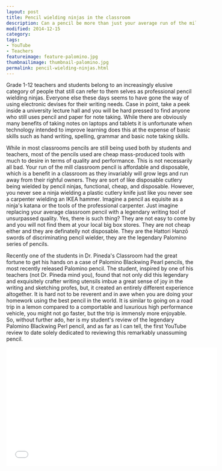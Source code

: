 ```yaml
---
layout: post  
title: Pencil wielding ninjas in the classroom  
description: Can a pencil be more than just your average run of the mill pencil? The legendary Palomino Blackwing Perl can take a student or teacher's writing to new heights. We have taken a batch of the Pearls for a spin and are blown away by how much writing and sketching can be transformed this unassuming pencil.
modified: 2014-12-15
category: 
tags:
- YouTube
- Teachers
featureimage: feature-palomino.jpg
thumbnailimage: thumbnail-palomino.jpg
permalink: pencil-wielding-ninjas.html
--- 
```

<p>Grade 1-12 teachers and students belong to an increasingly elusive category of people that still can refer to them selves as professional pencil wielding ninjas. Everyone else these days seems to have gone the way of using electronic devises for their writing needs. Case in point, take a peek inside a university lecture hall and you will be hard pressed to find anyone who still uses pencil and paper for note taking. While there are obviously many benefits of taking notes on laptops and tablets it is unfortunate when technology intended to improve learning does this at the expense of basic skills such as hand writing, spelling, grammar and basic note taking skills. </p>

<p>While in most classrooms pencils are still being used both by students and teachers, most of the pencils used are cheap mass-produced tools with much to desire in terms of quality and performance. This is not necessarily all bad. Your run of the mill classroom pencil is affordable and disposable, which is a benefit in a classroom as they invariably will grow legs and run away from their righful owners. They are sort of like disposable cutlery being wielded by pencil ninjas, functional, cheap, and disposable. However, you never see a ninja wielding a plastic cutlery knife just like you never see a carpenter wielding an IKEA hammer. Imagine a pencil as equisite as a ninja's katana or the tools of the professional carpenter. Just imagine replacing your average classroom pencil with a legendary writing tool of unsurpassed quality. Yes, there is such thing? They are not easy to come by and you will not find them at your local big box stores. They are not cheap either and they are definatelly not disposable. They are the Hattori Hanzō swords of discriminating pencil wielder, they are the legendary Palomino series of pencils.</p> 

<p>Recently one of the students in Dr. Pineda's Classroom had the great fortune to get his hands on a case of Palomino Blackwing Pearl pencils, the most recently released Palomino pencil. The student, inspired by one of his teachers (not Dr. Pineda mind you), found that not only did this legendary and exquisitely crafter writing utensils imbue a great sense of joy in the writing and sketching profes, but, it created an entirely different experience altogether. It is hard not to be reverent and in awe when you are doing your homework using the best pencil in the world. It is similar to going on a road trip in a lemon compared to a comportable and luxurious high performance vehicle, you might not go faster, but the trip is immensly more enjoyable. So, without further ado, her is my student's review of the legendary Palomino Blackwing Perl pencil, and as far as I can tell, the first YouTube review to date solely dedicated to reviewing this remarkably unassuming pencil.</p>

<iframe width="560" height="315" src="//www.youtube.com/embed/uikU5dnNNVY?rel=0" frameborder="0" allowfullscreen></iframe>